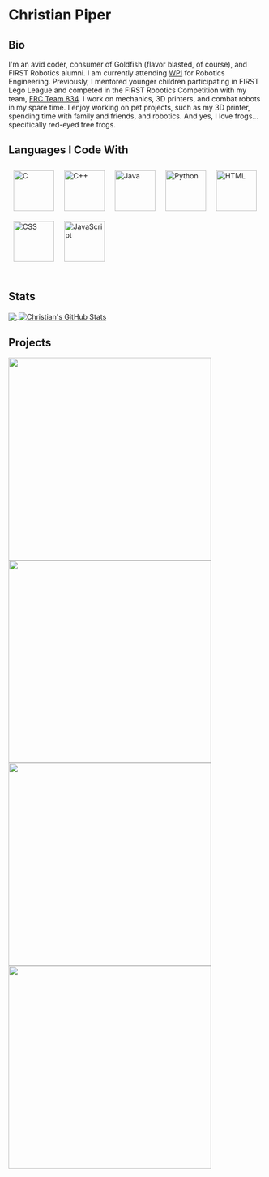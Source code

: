 # Christian Piper

## Bio

I'm an avid coder, consumer of Goldfish (flavor blasted, of course), and FIRST Robotics alumni. I am currently attending [WPI](https://www.wpi.edu/) for Robotics Engineering. Previously, I mentored younger children participating in FIRST Lego League and competed in the FIRST Robotics Competition with my team, [FRC Team 834](https://github.com/FRCTeam834). I work on mechanics, 3D printers, and combat robots in my spare time. I enjoy working on pet projects, such as my 3D printer, spending time with family and friends, and robotics. And yes, I love frogs... specifically red-eyed tree frogs.

## Languages I Code With

<div style="display:flex; flex-wrap:wrap; align-items:center;">
  <img src="https://upload.wikimedia.org/wikipedia/commons/1/19/C_Logo.png" alt="C" style="width:auto; height:80px; margin: 10px;">
  <img src="https://upload.wikimedia.org/wikipedia/commons/1/18/ISO_C%2B%2B_Logo.svg" alt="C++" style="width:auto; height:80px; margin: 10px;">
  <img src="https://upload.wikimedia.org/wikipedia/en/thumb/3/30/Java_programming_language_logo.svg/150px-Java_programming_language_logo.svg.png" alt="Java" style="width:auto; height:80px; margin: 10px;">
  <img src="https://upload.wikimedia.org/wikipedia/commons/c/c3/Python-logo-notext.svg" alt="Python" style="width:auto; height:80px; margin: 10px;">
  <img src="https://upload.wikimedia.org/wikipedia/commons/6/61/HTML5_logo_and_wordmark.svg" alt="HTML" style="width:auto; height:80px; margin: 10px;">
  <img src="https://upload.wikimedia.org/wikipedia/commons/d/d5/CSS3_logo_and_wordmark.svg" alt="CSS" style="width:auto; height:80px; margin: 10px;">
  <img src="https://upload.wikimedia.org/wikipedia/commons/6/6a/JavaScript-logo.png" alt="JavaScript" style="width:auto; height:80px; margin: 10px;">
</div>

<br>

## Stats

<a href="https://github.com/CAP1Sup/CAP1Sup">
  <img align="center" src="https://github-readme-stats.vercel.app/api/top-langs/?username=CAP1Sup&title_color=ffffff&text_color=c9cacc&icon_color=2bbc8a&bg_color=1d1f21&langs_count=3&hide=html&theme=transparent" />
</a>
<a href="https://github.com/CAP1Sup/CAP1Sup">
  <img align="center" src="https://github-readme-stats.vercel.app/api?username=CAP1Sup&show_icons=true&line_height=27&count_private=true&title_color=ffffff&text_color=c9cacc&icon_color=2bbc8a&bg_color=1d1f21&theme=transparent" alt="Christian's GitHub Stats" />
</a>

<br>

## Projects

<div style="display: flex; flex-wrap: wrap; align-items: flex-start;">
  <img src="https://github-readme-stats.vercel.app/api/pin/?username=CAP1Sup&repo=Intellistep&title_color=ffffff&text_color=c9cacc&icon_color=2bbc8a&bg_color=1d1f21&show_owner=true" width="400" height="auto">
  <img src="https://github-readme-stats.vercel.app/api/pin/?username=FRCTeam834&repo=MLFlex&title_color=ffffff&text_color=c9cacc&icon_color=2bbc8a&bg_color=1d1f21&show_owner=true" width="400" height="auto">
  <img src="https://github-readme-stats.vercel.app/api/pin/?username=FRCTeam834&repo=Robot-2022&title_color=ffffff&text_color=c9cacc&icon_color=2bbc8a&bg_color=1d1f21&show_owner=true" width="400" height="auto">
  <img src="https://github-readme-stats.vercel.app/api/pin/?username=FRCTeam834&repo=Robot-2021-Swerve-Edition&title_color=ffffff&text_color=c9cacc&icon_color=2bbc8a&bg_color=1d1f21&show_owner=true" width="400" height="auto">
</div>
